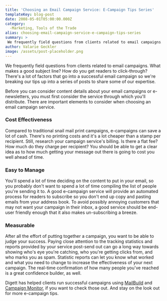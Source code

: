 ```yaml
---
title: 'Choosing an Email Campaign Service: E-Campaign Tips Series'
templateKey: blog-post
date: 2008-05-01T05:00:00.000Z
category: 
  -Marketing, Tools of the Trade
alias: choosing-email-campaign-service-e-campaign-tips-series
summary: > 
 We frequently field questions from clients related to email campaigns. What makes a good subject line? How do you get readers to click-through? There's a lot of factors that go into a successful email campaign so we're breaking our tips up into a series of posts to share some of our expertise.
author: Valarie Geckler
image: /assets/post-placeholder.png
---
```


We frequently field questions from clients related to email campaigns. What makes a good subject line? How do you get readers to click-through? There's a lot of factors that go into a successful email campaign so we're breaking our tips up into a series of posts to share some of our expertise.

Before you can consider content details about your email campaigns or e-newsletters, you must first consider the service through which you'll distribute. There are important elements to consider when choosing an email campaign service.

### Cost Effectiveness

Compared to traditional snail mail print campaigns, e-campaigns can save a lot of cash. There's no printing costs and it's a lot cheaper than a stamp per recipient. Still, research your campaign service's billing. Is there a flat fee? How much do they charge per recipient? You should be able to get a clear idea as to how much getting your message out there is going to cost you well ahead of time.

### Easy to Manage

You'll spend a lot of time deciding on the content to put in your email, so you probably don't want to spend a lot of time compiling the list of people you're sending it to. A good e-campaign service will provide an automated process for readers to subscribe so you don't end up copy and pasting emails from your address book. To avoid possibly annoying customers that may not want your campaign in their inbox, a good service should be end-user friendly enough that it also makes un-subscribing a breeze.

### Measurable

After all the effort of putting together a campaign, you want to be able to judge your success. Paying close attention to the tracking statistics and reports provided by your service post-send out can go a long way towards showing who's eye you're catching, who you're getting clicks from, and who marks you as spam. Statistic reports can let you know what worked and what you need to change to increase the effectiveness of your next campaign. The real-time confirmation of how many people you've reached is a great confidence builder, as well.

Digett has helped clients run successful campaigns using [MailBuild](http://mailbuild.com/) and [Campaign Monitor](http://www.campaignmonitor.com/), if you want to check those out. And stay on the look out for more e-campaign tips.